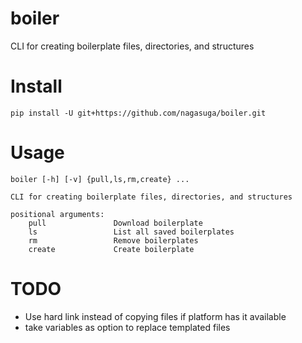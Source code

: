 boiler
======

CLI for creating boilerplate files, directories, and structures


Install
=======

```
pip install -U git+https://github.com/nagasuga/boiler.git
```


Usage
=====

```
boiler [-h] [-v] {pull,ls,rm,create} ...

CLI for creating boilerplate files, directories, and structures

positional arguments:
    pull               Download boilerplate
    ls                 List all saved boilerplates
    rm                 Remove boilerplates
    create             Create boilerplate
```


TODO
====

* Use hard link instead of copying files if platform has it available
* take variables as option to replace templated files
